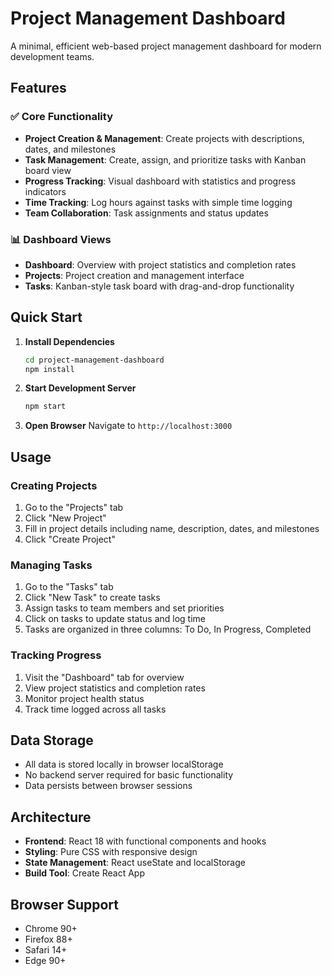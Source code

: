 # Project Management Dashboard

A minimal, efficient web-based project management dashboard for modern development teams.

## Features

### ✅ Core Functionality
- **Project Creation & Management**: Create projects with descriptions, dates, and milestones
- **Task Management**: Create, assign, and prioritize tasks with Kanban board view
- **Progress Tracking**: Visual dashboard with statistics and progress indicators
- **Time Tracking**: Log hours against tasks with simple time logging
- **Team Collaboration**: Task assignments and status updates

### 📊 Dashboard Views
- **Dashboard**: Overview with project statistics and completion rates
- **Projects**: Project creation and management interface
- **Tasks**: Kanban-style task board with drag-and-drop functionality

## Quick Start

1. **Install Dependencies**
   ```bash
   cd project-management-dashboard
   npm install
   ```

2. **Start Development Server**
   ```bash
   npm start
   ```

3. **Open Browser**
   Navigate to `http://localhost:3000`

## Usage

### Creating Projects
1. Go to the "Projects" tab
2. Click "New Project"
3. Fill in project details including name, description, dates, and milestones
4. Click "Create Project"

### Managing Tasks
1. Go to the "Tasks" tab
2. Click "New Task" to create tasks
3. Assign tasks to team members and set priorities
4. Click on tasks to update status and log time
5. Tasks are organized in three columns: To Do, In Progress, Completed

### Tracking Progress
1. Visit the "Dashboard" tab for overview
2. View project statistics and completion rates
3. Monitor project health status
4. Track time logged across all tasks

## Data Storage
- All data is stored locally in browser localStorage
- No backend server required for basic functionality
- Data persists between browser sessions

## Architecture
- **Frontend**: React 18 with functional components and hooks
- **Styling**: Pure CSS with responsive design
- **State Management**: React useState and localStorage
- **Build Tool**: Create React App

## Browser Support
- Chrome 90+
- Firefox 88+
- Safari 14+
- Edge 90+